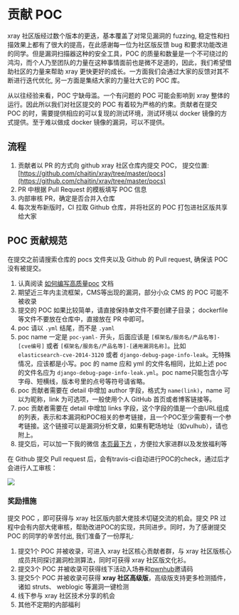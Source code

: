 # 贡献 POC

xray 社区版经过数个版本的更迭，基本覆盖了对常见漏洞的 fuzzing, 稳定性和扫描效果上都有了很大的提高，在此感谢每一位为社区版反馈 bug 和要求功能改进的同学。但是漏洞扫描器这种的安全工具，POC 的质量和数量是一个不可绕过的鸿沟，而个人乃至团队的力量在这种事情面前也是微不足道的，因此，我们希望借助社区的力量来帮助 xray 更快更好的成长。一方面我们会通过大家的反馈对其不断进行迭代优化, 另一方面是集结大家的力量壮大它的 POC 库。

从以往经验来看，POC 宁缺毋滥。一个有问题的 POC 可能会影响到 xray 整体的运行。因此所以我们对社区提交的 POC 有着较为严格的约束。贡献者在提交 POC 的时，需要提供相应的可以复现的测试环境，测试环境以 docker 镜像的方式提供。至于难以做成 docker 镜像的漏洞，可以不提供。

## 流程

1. 贡献者以 PR 的方式向 github xray 社区仓库内提交 POC， 提交位置: [https://github.com/chaitin/xray/tree/master/pocs](https://github.com/chaitin/xray/tree/master/pocs)
2. PR 中根据 Pull Request 的模板填写 POC 信息
3. 内部审核 PR，确定是否合并入仓库
4. 每次发布新版时，CI 拉取 Github 仓库，并将社区的 POC 打包进社区版共享给大家

## POC 贡献规范

在提交之前请搜索仓库的 pocs 文件夹以及 Github 的 Pull request, 确保该 POC 没有被提交。

1. 认真阅读 [如何编写高质量poc](guide/high_quality_poc.md) 文档
1. 期望近三年内主流框架，CMS等出现的漏洞，部分小众 CMS 的 POC 可能不被收录
1. 提交的 POC 如果比较简单，请直接保持单文件不要创建子目录； dockerfile 等文件不要放在仓库中，直接放在 PR 中即可。
1. poc 请以 `.yml` 结尾，而不是 `.yaml`
1. poc name 一定是 `poc-yaml-` 开头，后面应该是 `[框架名/服务名/产品名等]-[cve编号]` 或者 `[框架名/服务名/产品名等]-[通用漏洞名称]`。比如 `elasticsearch-cve-2014-3120` 或者 `django-debug-page-info-leak`。无特殊情况，应该都是小写。poc 的 name 应和 yml 的文件名相同，比如上述 poc 的文件名应为 `django-debug-page-info-leak.yml`。poc name只能包含小写字母、短横线，版本号里的点号等符号请省略。
1. poc 贡献者需要在 detail 中增加 author 字段，格式为 `name(link)`，name 可以为昵称，link 为可选项，一般使用个人 GitHub 首页或者博客链接等。
1. poc 贡献者需要在 detail 中增加 links 字段，这个字段的值是一个由URL组成的列表，表示和本漏洞和POC相关的参考链接，且一个POC至少需要有一个参考链接。这个链接可以是漏洞分析文章，如果有靶场地址（如vulhub），请也附上。
1. 提交后，可以加一下我的微信 [本页最下方](https://chaitin.github.io/xray/#/guide/feedback) ，方便拉大家进群以及发放福利等

在 Github 提交 Pull request 后，会有travis-ci自动进行POC的check，通过后才会进行人工审核：

![](https://chaitin.github.io/xray/assets/pr.png)

### 奖励措施

提交 POC ，即可获得与 xray 社区版内部大佬技术切磋交流的机会。提交 PR 过程中会有内部大佬审核，帮助改进POC的实现，共同进步。同时，为了感谢提交 POC 的同学的辛苦付出, 我们准备了一份厚礼: 

1. 提交1个 POC 并被收录，可进入 xray 社区核心贡献者群，与 xray 社区版核心成员共同探讨漏洞检测算法，同时可获得 xray 社区版文化衫。
1. 提交3个 POC 并被收录可获得线下活动入场券和[pwnhub](https://pwnhub.cn/)邀请码
1. 提交5个 POC 并被收录可获得 **xray 社区高级版**，高级版支持更多检测插件，诸如 struts、 weblogic 等漏洞一键检测
1. 线下参与 xray 社区技术分享的机会
1. 其他不定期的内部福利
